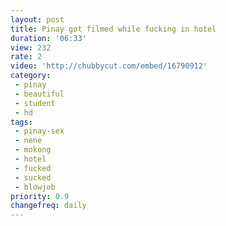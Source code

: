 ```yaml
---
layout: post
title: Pinay got filmed while fucking in hotel
duration: '06:33'
view: 232
rate: 2
video: 'http://chubbycut.com/embed/16790912'
category: 
 - pinay
 - beautiful
 - student
 - hd
tags: 
 - pinay-sex
 - nene
 - mokong
 - hotel 
 - fucked
 - sucked
 - blowjob
priority: 0.9
changefreq: daily
---
```

